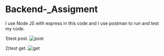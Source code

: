 # Backend-_Assigment

I use Node JS with express in this code
and I use postman to run and test my code.

1)test post.
![post](https://user-images.githubusercontent.com/46080932/103177140-699f6680-4880-11eb-8cbb-5951d52f650d.PNG)

2)test get.
![get](https://user-images.githubusercontent.com/46080932/103177152-93f12400-4880-11eb-80f6-65423df5479b.PNG)
